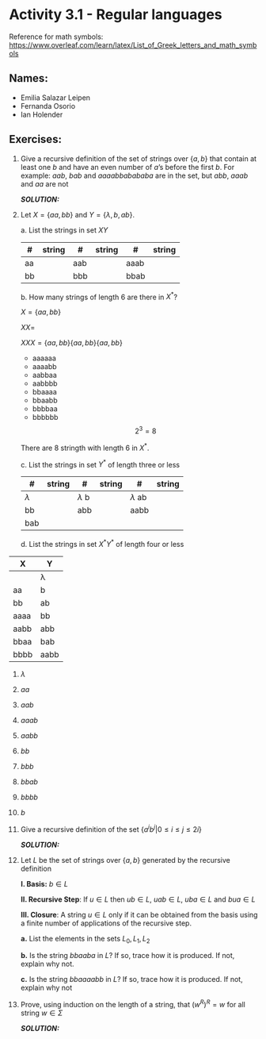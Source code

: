 # Activity 3.1 - Regular languages

Reference for math symbols:
https://www.overleaf.com/learn/latex/List_of_Greek_letters_and_math_symbols

## Names:
- Emilia Salazar Leipen
- Fernanda Osorio
- Ian Holender 


## Exercises:

1. Give a recursive definition of the set of strings over $\{a, b\}$ that
    contain at least one $b$ and have an even number of $a$’s before the
    first $b$.
    For example: $aab$, $bab$ and $aaaabbabababa$ are in the set,
    but $abb$, $aaab$ and $aa$ are not

    _**SOLUTION:**_


2. Let $X = \{aa, bb\}$ and $Y = \{\lambda, b, ab\}$.

    a. List the strings in set $XY$

    #|string|#|string|#|string
    -|-|-|-|-|-
    aa  || aab || aaab|| 
    bb  || bbb || bbab

    b. How many strings of length 6 are there in $X^*$?
    
    $X=\{aa, bb\}$

    $XX=$

    $XXX=\{aa, bb\}\{aa, bb\}\{aa, bb\}$

    


    - aaaaaa
    - aaaabb
    - aabbaa
    - aabbbb
    - bbaaaa
    - bbaabb
    - bbbbaa
    - bbbbbb
    $$2^3=8$$

    There are 8 stringth with length 6 in $X^*$.

   

    c. List the strings in set $Y^*$ of length three or less

    
    #|string|#|string|#|string
    -|-|-|-|-|-
    $\lambda$ || $\lambda$ b|| $\lambda$ ab|| 
    bb || abb|| aabb ||
    bab ||  || ||

  


    

    d. List the strings in set $X^* Y^*$ of length four or less


| X     | Y     |
|-------|-------|
|       | λ     |
| aa    | b     |
| bb    | ab    |
| aaaa  | bb    |
| aabb  | abb   |
| bbaa  | bab   |
| bbbb  | aabb  |

1. $\lambda$
2. $aa$
3. $aab$
4. $aaab$
5. $aabb$
6. $bb$
7. $bbb$
8. $bbab$
9. $bbbb$
10. $b$



3. Give a recursive definition of the set $\{ a^ib^j | 0 ≤ i ≤ j ≤ 2i\}$

    _**SOLUTION:**_



4. Let $L$ be the set of strings over $\{a, b\}$ generated by the recursive
   definition

    **I. Basis:** $b \in L$

    **II. Recursive Step**: If $u \in L$ then $ub \in L$, $uab \in L$, $uba \in
    L$ and $bua \in L$

    **III. Closure**: A string $u \in L$ only if it can be obtained from the
    basis using a finite number of applications of the recursive step.

    **a.** List the elements in the sets $L_0, L_1, L_2$


    **b.** Is the string $bbaaba$ in $L$? If so, trace how it is produced.
    If not, explain why not.


    **c.** Is the string $bbaaaabb$ in $L$? If so, trace how it is produced.
    If not, explain why not


5. Prove, using induction on the length of a string, that $(w^R)^R = w$ for all
   string $w \in \Sigma$

    _**SOLUTION:**_




